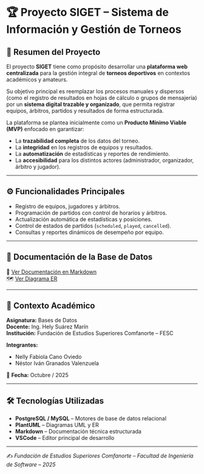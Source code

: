 # 🏆 Proyecto SIGET – Sistema de Información y Gestión de Torneos

## 📘 Resumen del Proyecto

El proyecto **SIGET** tiene como propósito desarrollar una **plataforma web centralizada** para la gestión integral de **torneos deportivos** en contextos académicos y amateurs.  

Su objetivo principal es reemplazar los procesos manuales y dispersos (como el registro de resultados en hojas de cálculo o grupos de mensajería) por un **sistema digital trazable y organizado**, que permita registrar equipos, árbitros, partidos y resultados de forma estructurada.  

La plataforma se plantea inicialmente como un **Producto Mínimo Viable (MVP)** enfocado en garantizar:
- La **trazabilidad completa** de los datos del torneo.  
- La **integridad** en los registros de equipos y resultados.  
- La **automatización** de estadísticas y reportes de rendimiento.  
- La **accesibilidad** para los distintos actores (administrador, organizador, árbitro y jugador).

---

## ⚙️ Funcionalidades Principales

- Registro de equipos, jugadores y árbitros.  
- Programación de partidos con control de horarios y árbitros.  
- Actualización automática de estadísticas y posiciones.  
- Control de estados de partidos (`scheduled`, `played`, `cancelled`).  
- Consultas y reportes dinámicos de desempeño por equipo.  

---

## 🧩 Documentación de la Base de Datos

📄 [Ver Documentación en Markdown](db/documentation/Documentacion_Base_BD_SIGET_v2.md)  
🗺️ [Ver Diagrama ER](db/images/ER/er_siget.png)

---

## 🧠 Contexto Académico

**Asignatura:** Bases de Datos  
**Docente:** Ing. Hely Suárez Marín  
**Institución:** Fundación de Estudios Superiores Comfanorte – FESC  

**Integrantes:**  
- Nelly Fabiola Cano Oviedo  
- Néstor Iván Granados Valenzuela  

📅 **Fecha:** Octubre / 2025  

---

## 🛠️ Tecnologías Utilizadas

- **PostgreSQL / MySQL** – Motores de base de datos relacional  
- **PlantUML** – Diagramas UML y ER  
- **Markdown** – Documentación técnica estructurada  
- **VSCode** – Editor principal de desarrollo  

---

✍️ *Fundación de Estudios Superiores Comfanorte – Facultad de Ingeniería de Software – 2025*
